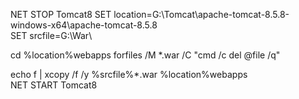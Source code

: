 NET STOP Tomcat8
SET location=G:\Tomcat\apache-tomcat-8.5.8-windows-x64\apache-tomcat-8.5.8\
SET srcfile=G:\War\

cd %location%webapps
forfiles /M *.war /C "cmd /c del @file /q"

echo f | xcopy /f /y %srcfile%*.war %location%webapps	
NET START Tomcat8
